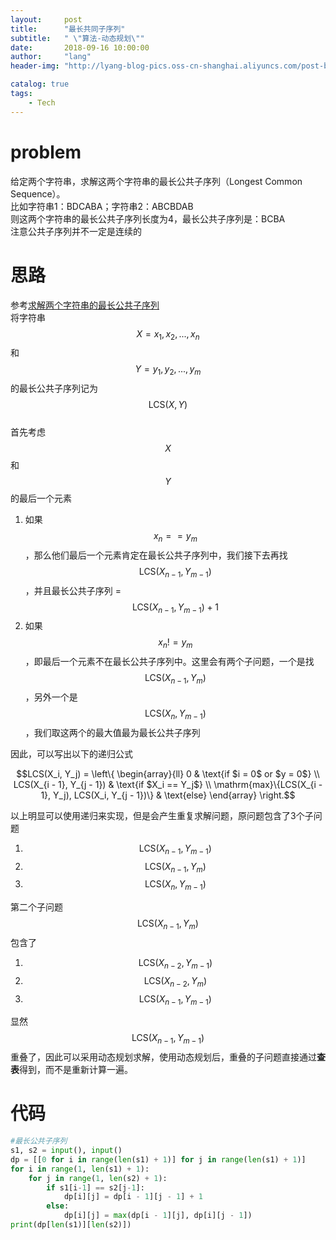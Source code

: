 ```yaml
---
layout:     post
title:      "最长共同子序列"
subtitle:   " \"算法-动态规划\""
date:       2018-09-16 10:00:00
author:     "lang"
header-img: "http://lyang-blog-pics.oss-cn-shanghai.aliyuncs.com/post-bg-2017/0330/170330.jpg"

catalog: true
tags:
    - Tech
---
```


# problem

给定两个字符串，求解这两个字符串的最长公共子序列（Longest Common Sequence）。  
比如字符串1：BDCABA；字符串2：ABCBDAB  
则这两个字符串的最长公共子序列长度为4，最长公共子序列是：BCBA  
注意公共子序列并不一定是连续的

# 思路

参考[求解两个字符串的最长公共子序列](https://www.cnblogs.com/hapjin/p/5572483.html)  
将字符串$$X = {x_1, x_2, ..., x_n}$$和$$Y = {y_1, y_2, ..., y_m}$$的最长公共子序列记为$$\mathrm{LCS}(X, Y)$$  
首先考虑$$X$$和$$Y$$的最后一个元素  

1. 如果$$x_n == y_m$$，那么他们最后一个元素肯定在最长公共子序列中，我们接下去再找$$\mathrm{LCS}(X_{n-1}, Y_{m-1})$$，并且最长公共子序列 = $$\mathrm{LCS}(X_{n-1}, Y_{m-1}) + 1$$
2. 如果$$x_n != y_m$$，即最后一个元素不在最长公共子序列中。这里会有两个子问题，一个是找$$\mathrm{LCS}(X_{n - 1}, Y_m)$$，另外一个是$$\mathrm{LCS}(X_n, Y_{m - 1})$$，我们取这两个的最大值最为最长公共子序列

因此，可以写出以下的递归公式  
<center>$$LCS(X_i, Y_j) = \left\{  \begin{array}{ll}  0 & \text{if $i = 0$ or $y = 0$} \\  LCS(X_{i - 1}, Y_{j - 1}) & \text{if $X_i == Y_j$} \\  \mathrm{max}\{LCS(X_{i - 1}, Y_j), LCS(X_i, Y_{j - 1})\} & \text{else} \end{array}  \right.$$</center>  

以上明显可以使用递归来实现，但是会产生重复求解问题，原问题包含了3个子问题

1. $$\mathrm{LCS}(X_{n-1}, Y_{m-1})$$
2. $$\mathrm{LCS}(X_{n - 1}, Y_m)$$
3. $$\mathrm{LCS}(X_n, Y_{m - 1})$$

第二个子问题$$\mathrm{LCS}(X_{n - 1}, Y_m)$$包含了

1. $$\mathrm{LCS}(X_{n-2}, Y_{m-1})$$
2. $$\mathrm{LCS}(X_{n-2}, Y_{m})$$
3. $$\mathrm{LCS}(X_{n-1}, Y_{m-1})$$

显然$$\mathrm{LCS}(X_{n-1}, Y_{m-1})$$重叠了，因此可以采用动态规划求解，使用动态规划后，重叠的子问题直接通过**查表**得到，而不是重新计算一遍。

# 代码

```python
#最长公共子序列
s1, s2 = input(), input()
dp = [[0 for i in range(len(s1) + 1)] for j in range(len(s1) + 1)]
for i in range(1, len(s1) + 1):
    for j in range(1, len(s2) + 1):
        if s1[i-1] == s2[j-1]:
            dp[i][j] = dp[i - 1][j - 1] + 1
        else:
            dp[i][j] = max(dp[i - 1][j], dp[i][j - 1])
print(dp[len(s1)][len(s2)])
```
